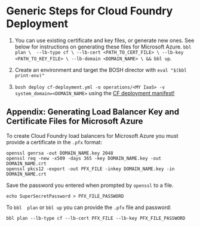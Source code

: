 # Generic Steps for Cloud Foundry Deployment

1. You can use existing certificate and key files, or generate new ones. See below for instructions on generating these files for Microsoft Azure.
    `bbl plan \ 
          --lb-type cf \
          --lb-cert <PATH_TO_CERT_FILE> \
          --lb-key <PATH_TO_KEY_FILE> \
          --lb-domain <DOMAIN_NAME> \
          && bbl up`.

1. Create an environment and target the BOSH director with `eval "$(bbl print-env)"`

1. `bosh deploy cf-deployment.yml -o operations/<MY IaaS> -v system_domain=<DOMAIN_NAME>` using the [CF deployment manifest!](https://github.com/cloudfoundry/cf-deployment)

## Appendix: Generating Load Balancer Key and Certificate Files for Microsoft Azure

To create Cloud Foundry load balancers for Microsoft Azure you must provide a certificate
in the `.pfx` format:

```
openssl genrsa -out DOMAIN_NAME.key 2048
openssl req -new -x509 -days 365 -key DOMAIN_NAME.key -out DOMAIN_NAME.crt
openssl pkcs12 -export -out PFX_FILE -inkey DOMAIN_NAME.key -in DOMAIN_NAME.crt
```

Save the password you entered when prompted by `openssl` to a file.

```
echo SuperSecretPassword > PFX_FILE_PASSWORD
```

To `bbl  plan` or `bbl up` you can provide the `.pfx` file and password:

```
bbl plan --lb-type cf --lb-cert PFX_FILE --lb-key PFX_FILE_PASSWORD
```
